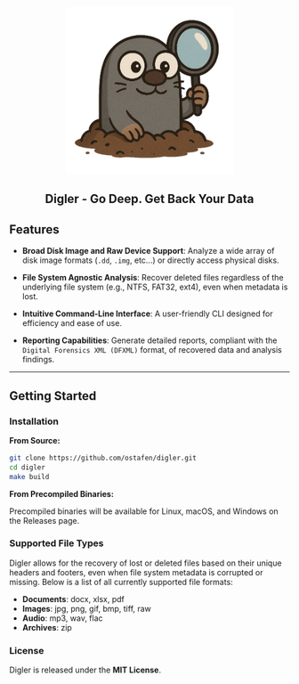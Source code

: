 <p align="center">
<img alt="Digler Logo" src="assets/logo.png" width="300px">
</p>
<h2 align="center">Digler - Go Deep. Get Back Your Data</h2>

## Features

* **Broad Disk Image and Raw Device Support**: Analyze a wide array of disk image formats (`.dd`, `.img`, etc...) or directly access physical disks.

* **File System Agnostic Analysis**: Recover deleted files regardless of the underlying file system (e.g., NTFS, FAT32, ext4), even when metadata is lost.

* **Intuitive Command-Line Interface**:  A user-friendly CLI designed for efficiency and ease of use.

* **Reporting Capabilities**: Generate detailed reports, compliant with the `Digital Forensics XML (DFXML)` format, of recovered data and analysis findings.


---

## Getting Started

### Installation

**From Source:**

```bash
git clone https://github.com/ostafen/digler.git
cd digler
make build
```

**From Precompiled Binaries:**

Precompiled binaries will be available for Linux, macOS, and Windows on the Releases page.

### Supported File Types

Digler allows for the recovery of lost or deleted files based on their unique headers and footers, even when file system metadata is corrupted or missing. Below is a list of all currently supported file formats:

- **Documents**: docx, xlsx, pdf
- **Images**: jpg, png, gif, bmp, tiff, raw
- **Audio**: mp3, wav, flac
- **Archives**: zip

### License

Digler is released under the **MIT License**.